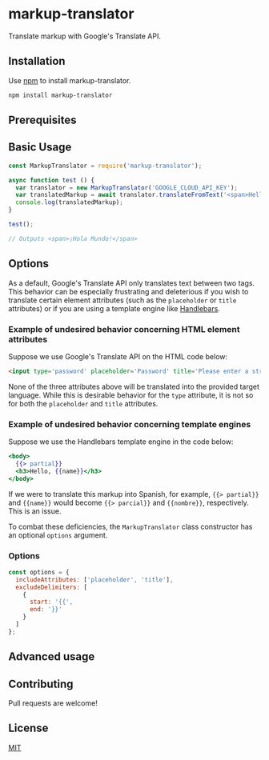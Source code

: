 # markup-translator
Translate markup with Google's Translate API.

## Installation
Use [npm](https://npmjs.org) to install markup-translator.

```bash
npm install markup-translator
```

## Prerequisites


## Basic Usage
```javascript
const MarkupTranslator = require('markup-translator');

async function test () {
  var translator = new MarkupTranslator('GOOGLE_CLOUD_API_KEY');
  var translatedMarkup = await translator.translateFromText('<span>Hello world!</span>', 'es');
  console.log(translatedMarkup);
}

test();

// Outputs <span>¡Hola Mundo!</span>

```

## Options
As a default, Google's Translate API only translates text between two tags. This behavior can be especially frustrating and deleterious if you wish to translate certain element attributes (such as the `placeholder` or `title` attributes) or if you are using a template engine like [Handlebars](https://handlebarsjs.com/).

### Example of undesired behavior concerning HTML element attributes
Suppose we use Google's Translate API on the HTML code below:
```html
<input type='password' placeholder='Password' title='Please enter a strong password'></input>  
```
None of the three attributes above will be translated into the provided target language. While this is desirable behavior for the `type` attribute, it is not so for both the `placeholder` and `title` attributes.

### Example of undesired behavior concerning template engines
Suppose we use the Handlebars template engine in the code below:
```handlebars
<body>
  {{> partial}}
  <h3>Hello, {{name}}</h3>
</body>
```
If we were to translate this markup into Spanish, for example, `{{> partial}}` and `{{name}}` would become `{{> parcial}}` and `{{nombre}}`, respectively. This is an issue.


To combat these deficiencies, the `MarkupTranslator` class constructor has an optional `options` argument.

### Options

```javascript
const options = {
  includeAttributes: ['placeholder', 'title'],
  excludeDelimiters: [
    {
      start: '{{',
      end: '}}'
    }
  ]
};
```

## Advanced usage


## Contributing
Pull requests are welcome!

## License
[MIT](https://choosealicense.com/licenses/mit/)
